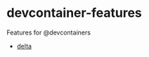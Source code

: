 # devcontainer-features
Features for @devcontainers

* [delta](https://github.com/rcleveng/devcontainer-features/pkgs/container/devcontainer-features%2Fdelta)
